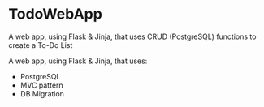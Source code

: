 # TodoWebApp
A web app, using Flask &amp; Jinja, that uses CRUD (PostgreSQL) functions to create a To-Do List

A web app, using Flask &amp; Jinja, that uses:
- PostgreSQL
- MVC pattern
- DB Migration
